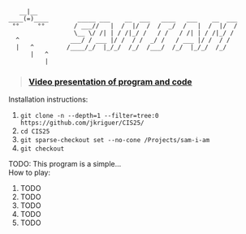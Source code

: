 ```
   __|__
____(=)____		   _____ ___    __  ___   ____   ___    __  ___
 °°     °°		  / ___//   |  /  |/  /  /  _/  /   |  /  |/  /
				  \__ \/ /| | / /|_/ /   / /   / /| | / /|_/ / 
  ^  			 ___/ / ___ |/ /  / /  _/ /   / ___ |/ /  / /  
  |   ^			/____/_/  |_/_/  /_/  /___/  /_/  |_/_/  /_/   
      |   ^
	      |
```
> ### [Video presentation of program and code](https://example.com)

Installation instructions:<br>
1. `git clone -n --depth=1 --filter=tree:0 https://github.com/jkriguer/CIS25/`
2. `cd CIS25`
3. `git sparse-checkout set --no-cone /Projects/sam-i-am`
4. `git checkout`

TODO: This program is a simple...<br>
How to play:<br>
1. TODO
1. TODO
1. TODO
1. TODO
1. TODO